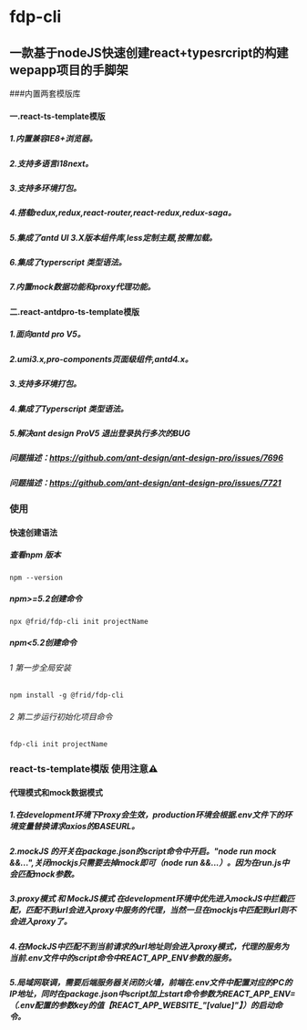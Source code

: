 # fdp-cli
## 一款基于nodeJS快速创建react+typesrcript的构建wepapp项目的手脚架
###内置两套模版库

#### 一.react-ts-template模版
#####  1.内置兼容IE8+浏览器。
#####  2.支持多语言i18next。
#####  3.支持多环境打包。
#####  4.搭载redux,redux,react-router,react-redux,redux-saga。
#####  5.集成了antd UI 3.X版本组件库,less定制主题,按需加载。
#####  6.集成了typerscript 类型语法。
#####  7.内置mock数据功能和proxy代理功能。

#### 二.react-antdpro-ts-template模版
#####  1.面向antd pro V5。
#####  2.umi3.x,pro-components页面级组件,antd4.x。
#####  3.支持多环境打包。
#####  4.集成了Typerscript 类型语法。
#####  5.解决ant design ProV5 退出登录执行多次的BUG 
#####  问题描述：https://github.com/ant-design/ant-design-pro/issues/7696
#####  问题描述：https://github.com/ant-design/ant-design-pro/issues/7721

### 使用
#### 快速创建语法
##### 查看npm 版本
```
npm --version
```
##### npm>=5.2创建命令
```node
npx @frid/fdp-cli init projectName
```
##### npm<5.2创建命令
###### 1 第一步全局安装
```node
npm install -g @frid/fdp-cli
```
###### 2 第二步运行初始化项目命令
```
fdp-cli init projectName
```
### react-ts-template模版 使用注意⚠️
#### 代理模式和mock数据模式
##### 1.在development环境下Proxy会生效，production环境会根据.env文件下的环境变量替换请求axios的BASEURL。
##### 2.mockJS 的开关在package.json的script命令中开启。"node run mock &&...",关闭mockjs只需要去掉mock即可（node run &&...）。因为在run.js中会匹配mock参数。
##### 3.proxy模式 和 MockJS模式 在development环境中优先进入mockJS中拦截匹配，匹配不到url会进入proxy中服务的代理，当然一旦在mockjs中匹配到url则不会进入proxy了。
##### 4.在MockJS中匹配不到当前请求的url地址则会进入proxy模式，代理的服务为当前.env文件中的script命令中REACT_APP_ENV参数的服务。
##### 5.局域网联调，需要后端服务器关闭防火墙，前端在.env文件中配置对应的PC的IP地址，同时在package.json中script加上start命令参数为REACT_APP_ENV=（.env配置的参数key的值【REACT_APP_WEBSITE_"[value]"】）的启动命令。



